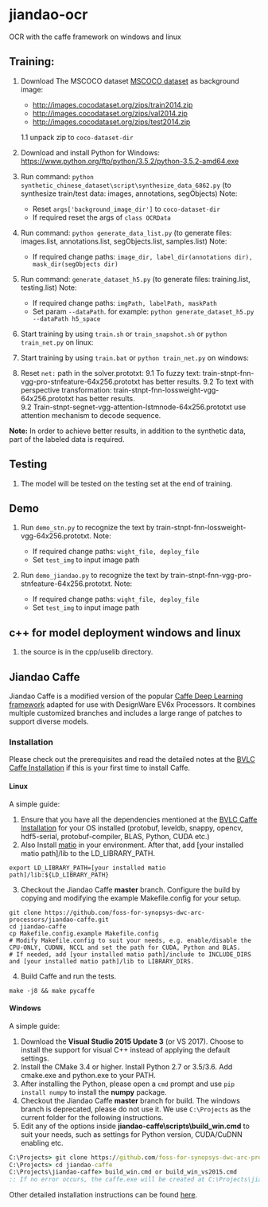 # jiandao-ocr
OCR with the caffe  framework on windows and linux
## Training:

1. Download The MSCOCO dataset [MSCOCO dataset](https://cocodataset.org/#download) as background image:
    * http://images.cocodataset.org/zips/train2014.zip
    * http://images.cocodataset.org/zips/val2014.zip
    * http://images.cocodataset.org/zips/test2014.zip
    
    1.1  unpack zip to `coco-dataset-dir`

3. Download and install Python for Windows: https://www.python.org/ftp/python/3.5.2/python-3.5.2-amd64.exe

4. Run command: `python synthetic_chinese_dataset\script\synthesize_data_6862.py` (to synthesize train/test data: images, annotations, segObjects)
    Note:
    - Reset `args['background_image_dir']` to `coco-dataset-dir`
    - If required reset the args of `class OCRData`

5. Run command: `python generate_data_list.py` (to generate files: images.list, annotations.list, segObjects.list, samples.list)
    Note:
    - If required change paths: `image_dir, label_dir(annotations dir), mask_dir(segObjects dir)`

6. Run command: `generate_dataset_h5.py` (to generate files: training.list, testing.list)
    Note:
    - If required change paths: `imgPath, labelPath, maskPath`
    - Set param `--dataPath`. for example: `python generate_dataset_h5.py --dataPath h5_space`

7. Start training by using `train.sh` or `train_snapshot.sh` or `python train_net.py` on linux: 

8. Start training by using `train.bat` or `python train_net.py` on windows: 

9. Reset `net:` path in the solver.prototxt: 
    9.1  To fuzzy text: train-stnpt-fnn-vgg-pro-stnfeature-64x256.prototxt has better results.
    9.2  To text with perspective transformation: train-stnpt-fnn-lossweight-vgg-64x256.prototxt has better results.	
    9.2  Train-stnpt-segnet-vgg-attention-lstmnode-64x256.prototxt use attention mechanism to decode sequence.
	
 **Note:** In order to achieve better results, in addition to the synthetic data, part of the labeled data is required.

## Testing 

1.  The model will be tested on the testing set at the end of training.

## Demo

1.  Run `demo_stn.py` to recognize the text by train-stnpt-fnn-lossweight-vgg-64x256.prototxt.
    Note:
    - If required change paths: `wight_file, deploy_file`
    - Set `test_img` to input image path

2.  Run `demo_jiandao.py` to recognize the text by train-stnpt-fnn-vgg-pro-stnfeature-64x256.prototxt.
    Note:
    - If required change paths: `wight_file, deploy_file`
    - Set `test_img` to input image path

## c++ for model deployment  windows and linux

1.  the source is in the cpp/uselib directory.

## Jiandao Caffe

Jiandao Caffe is a modified version of the popular [Caffe Deep Learning framework](http://caffe.berkeleyvision.org/) adapted for use with DesignWare EV6x Processors.
It combines multiple customized branches and includes a large range of patches to support diverse models. 

### Installation
Please check out the prerequisites and read the detailed notes at the [BVLC Caffe Installation](http://caffe.berkeleyvision.org/installation.html) if this is your first time to install Caffe.

#### Linux
A simple guide:
1. Ensure that you have all the dependencies mentioned at the [BVLC Caffe Installation](http://caffe.berkeleyvision.org/installation.html) for your OS installed (protobuf, leveldb, snappy, opencv, hdf5-serial, protobuf-compiler, BLAS, Python, CUDA etc.)
2. Also Install [matio](https://github.com/tbeu/matio) in your environment. After that, add [your installed matio path]/lib to the LD_LIBRARY_PATH.
```Shell
export LD_LIBRARY_PATH=[your installed matio path]/lib:${LD_LIBRARY_PATH}
```
3. Checkout the Jiandao Caffe **master** branch. Configure the build by copying and modifying the example Makefile.config for your setup.
```Shell
git clone https://github.com/foss-for-synopsys-dwc-arc-processors/jiandao-caffe.git
cd jiandao-caffe
cp Makefile.config.example Makefile.config
# Modify Makefile.config to suit your needs, e.g. enable/disable the CPU-ONLY, CUDNN, NCCL and set the path for CUDA, Python and BLAS.
# If needed, add [your installed matio path]/include to INCLUDE_DIRS and [your installed matio path]/lib to LIBRARY_DIRS.
```
4. Build Caffe and run the tests.
```Shell
make -j8 && make pycaffe
```

#### Windows
A simple guide:
1. Download the **Visual Studio 2015 Update 3** (or VS 2017). Choose to install the support for visual C++ instead of applying the default settings.
2. Install the CMake 3.4 or higher. Install Python 2.7 or 3.5/3.6. Add cmake.exe and python.exe to your PATH.
3. After installing the Python, please open a `cmd` prompt and use `pip install numpy` to install the **numpy** package.
4. Checkout the Jiandao Caffe **master** branch for build. The windows branch is deprecated, please do not use it. We use `C:\Projects` as the current folder for the following instructions.
5. Edit any of the options inside **jiandao-caffe\scripts\build_win.cmd** to suit your needs, such as settings for Python version, CUDA/CuDNN enabling etc.   
```cmd
C:\Projects> git clone https://github.com/foss-for-synopsys-dwc-arc-processors/jiandao-caffe.git
C:\Projects> cd jiandao-caffe
C:\Projects\jiandao-caffe> build_win.cmd or build_win_vs2015.cmd
:: If no error occurs, the caffe.exe will be created at C:\Projects\jiandao-caffe\build\tools\Release after a successful build.
```
Other detailed installation instructions can be found [here](https://github.com/BVLC/caffe/blob/windows/README.md).
